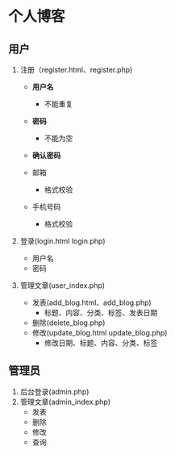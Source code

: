 # 个人博客

## 用户

1. 注册（register.html、register.php)

   - **用户名**
     - 不能重复

   - **密码**
     - 不能为空
   - **确认密码**

   - 邮箱
     - 格式校验

   - 手机号码
     - 格式校验

2. 登录(login.html   login.php)

   - 用户名
   - 密码

3. 管理文章(user_index.php)

   - 发表(add_blog.html、add_blog.php)
     - 标题、内容、分类、标签、发表日期
   - 删除(delete_blog.php)
   - 修改(update_blog.html   update_blog.php)
     - 修改日期、标题、内容、分类、标签

## 管理员

1. 后台登录(admin.php)
2. 管理文章(admin_index.php)
   - 发表
   - 删除
   - 修改
   - 查询







